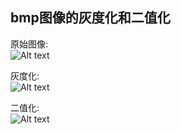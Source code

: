 ## bmp图像的灰度化和二值化

原始图像:  
![Alt text](https://github.com/ruanchenqiang/c/image_processing/blob/master/bmp/image/color.bmp)

灰度化:  
![Alt text](https://github.com/ruanchenqiang/c/image_processing/blob/master/bmp/image/graying.bmp)

二值化:  
![Alt text](https://github.com/ruanchenqiang/c/image_processing/blob/master/bmp/image/binaryzation.bmp)
